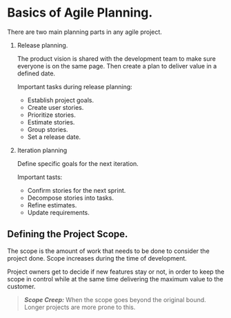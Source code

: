 # Basics of Agile Planning.

There are two main planning parts in any agile project.

1. Release planning.
     
    The product vision is shared with the development team to make sure everyone is on the same page. Then create a plan to deliver value in a defined date.

    Important tasks during release planning:
     
    - Establish project goals.
    - Create user stories.
    - Prioritize stories.
    - Estimate stories.
    - Group stories.
    - Set a release date.

2. Iteration planning

    Define specific goals for the next iteration.

    Important tasts:

    - Confirm stories for the next sprint.
    - Decompose stories into tasks.
    - Refine estimates.
    - Update requirements.


## Defining the Project Scope.

The scope is the amount of work that needs to be done to consider the project done. Scope increases during the time of development.

Project owners get to decide if new features stay or not, in order to keep the scope in control while at the same time delivering the maximum value to the customer. 

> ***Scope Creep:*** When the scope goes beyond the original bound. Longer projects are more prone to this.
